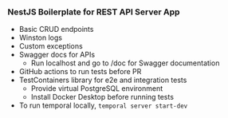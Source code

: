 ### NestJS Boilerplate for REST API Server App

- Basic CRUD endpoints
- Winston logs
- Custom exceptions
- Swagger docs for APIs
    - Run localhost and go to /doc for Swagger documentation
- GitHub actions to run tests before PR
- TestContainers library for e2e and integration tests
    - Provide virtual PostgreSQL environment
    - Install Docker Desktop before running tests
- To run temporal locally, `temporal server start-dev`